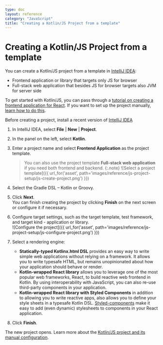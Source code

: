 ```yaml
---
type: doc
layout: reference
category: "JavaScript"
title: "Creating a Kotlin/JS Project from a template"
---
```

# Creating a Kotlin/JS Project from a template

You can create a Kotlin/JS project from a template in [IntelliJ IDEA](http://www.jetbrains.com/idea/download/index.html):

* Frontend application or library that targets only JS for browser
* Full-stack web application that besides JS for browser targets also JVM for server side

To get started with Kotlin/JS, you can pass through a [tutorial on creating a frontend application for React](../tutorials/javascript/setting-up.html).
If you want to set up the project manually, [learn how to do this](js-project-setup.html).

Before creating a project, install a recent version of [IntelliJ IDEA](http://www.jetbrains.com/idea/download/index.html)

1. In IntelliJ IDEA, select **File** \| **New** \| **Project**.
2. In the panel on the left, select **Kotlin**.
3. Enter a project name and select **Frontend Application** as the project template.
    >You can also use the project template **Full-stack web application** if you need both frontend and backend.
    {:.note}
    ![Select a project template]({{ url_for('asset', path='images/reference/js-project-setup/js-create-project.png') }})

4. Select the Gradle DSL – Kotlin or Groovy.
5. Click **Next**.  
You can finish creating the project by clicking **Finish** on the next screen or configure it if necessary.

6. Configure target settings, such as the target template, test framework, and target kind - application or library.   
    ![Configure the project]({{ url_for('asset', path='images/reference/js-project-setup/js-configure-project.png') }})

7. Select a rendering engine:
    *   **Statically-typed Kotlinx.html DSL** provides an easy way to write simple web applications without relying on a 
    framework. It allows you to write typesafe HTML, but remains unopinionated about how your application should behave 
    or render.
    *   **Kotlin-wrapped React library** allows you to leverage one of the most popular web frameworks, React, to build 
    reactive web frontend in Kotlin.
    By using interoperability with JavaScript, you can also re-use third-party components in your application.
    *   **Kotlin-wrapped React library with Styled Components** in addition to allowing you to write reactive apps, also 
    allows you to define your style sheets in a typesafe Kotlin DSL. [Styled-components](https://styled-components.com/) 
    make it easy to add (even dynamic) stylesheets to components in your React application.

9. Click **Finish**.

The new project opens. Learn more about the [Kotlin/JS project and its manual configuration](js-project-setup.html). 
